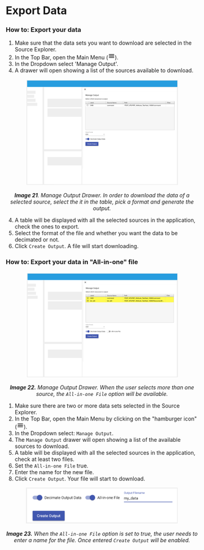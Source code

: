 # Export Data

### How to: Export your data

1. Make sure that the data sets you want to download are selected in the Source Explorer.
2. In the Top Bar, open the Main Menu (<img src="./images/baseline-menu-24px.svg" width="18" />).
3. In the Dropdown select 'Manage Output'.
4. A drawer will open showing a list of the sources available to download.

<p align="center"><img src="./images/manage_output_drawer.png" width="400" /></p>

*<p align="center">**Image 21**. Manage Output Drawer. In order to download the data of a selected source, select the it in the table, pick a format and generate the output. </p>*

4. A table will be displayed with all the selected sources in the application, check the ones to export.
5. Select the format of the file and whether you want the data to be decimated or not.
6. Click `Create Output`. A file will start downloading.

### How to: Export your data in "All-in-one" file

<p align="center"><img src="./images/manage_output_all_in_one.png" width="400" /></p>

*<p align="center">**Image 22.** Manage Output Drawer. When the user selects more than one source, the `All-in-one File` option will be available. </p>*


1. Make sure there are two or more data sets selected in the Source Explorer.
2. In the Top Bar, open the Main Menu by clicking on the "hamburger icon" (<img src="./images/baseline-menu-24px.svg" width="18" />).
3. In the Dropdown select: `Manage Output`.
4. The `Manage Output` drawer will open showing a list of the available sources to download.
5. A table will be displayed with all the selected sources in the application, check at least two files.
6. Set the  `All-in-one File`  true. 
7. Enter the name for the new file.
8. Click `Create Output`. Your file will start to download.

<p align="center"><img src="./images/manage_output_all_in_one_filename.png" width="400" /></p>

*<p align="center">**Image 23.** When the `All-in-one File` option is set to true, the user needs to enter a name for the file. Once entered `Create Output` will be enabled. </p>*
